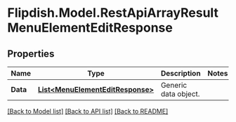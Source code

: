 # Flipdish.Model.RestApiArrayResultMenuElementEditResponse
## Properties

Name | Type | Description | Notes
------------ | ------------- | ------------- | -------------
**Data** | [**List&lt;MenuElementEditResponse&gt;**](MenuElementEditResponse.md) | Generic data object. | 

[[Back to Model list]](../README.md#documentation-for-models) [[Back to API list]](../README.md#documentation-for-api-endpoints) [[Back to README]](../README.md)

